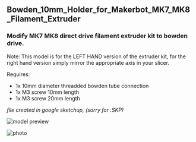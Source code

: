 ## Bowden_10mm_Holder_for_Makerbot_MK7_MK8_Filament_Extruder

### Modify MK7 MK8 direct drive filament extruder kit to bowden drive.

Note: This model is for the LEFT HAND version of the extruder kit, for the right hand version simply mirror the appropriate axis in your slicer.

Requires:

- 1x 10mm diameter threadded bowden tube connection
- 1x M3 screw 10mm length
- 1x M3 screw 20mm length


*file created in google sketchup, (sorry for .SKP)*

![model preview](/Reprap/Bowden_10mm_Holder_for_Makerbot_MK7_MK8_Filament_Extruder/Bowden_10mm_Holder_preview.png)

![photo](/Reprap/Bowden_10mm_Holder_for_Makerbot_MK7_MK8_Filament_Extruder/Bowden_10mm_Holder_photo.png)